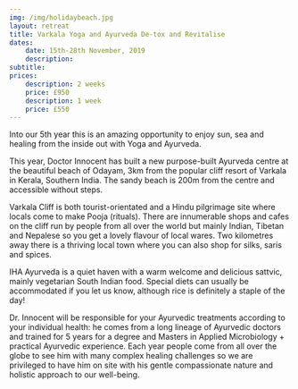 ```yaml
---
img: /img/holidaybeach.jpg
layout: retreat
title: Varkala Yoga and Ayurveda De-tox and Revitalise
dates:
    date: 15th-28th November, 2019
    description: 
subtitle: 
prices:
    description: 2 weeks
    price: £950
    description: 1 week
    price: £550
---
```


Into our 5th year this is an amazing opportunity to enjoy sun, sea and healing from the inside out with Yoga and Ayurveda.

This year, Doctor Innocent has built a new purpose-built Ayurveda centre at the beautiful beach of Odayam, 3km from the popular cliff resort of Varkala in Kerala, Southern India. The sandy beach is 200m from the centre and accessible without steps.

Varkala Cliff is both tourist-orientated and a Hindu pilgrimage site where locals come to make Pooja
(rituals). There are innumerable shops and cafes on the cliff run by people from all over the world
but mainly Indian, Tibetan and Nepalese so you get a lovely flavour of local wares. Two kilometres
away there is a thriving local town where you can also shop for silks, saris and spices.

IHA Ayurveda is a quiet haven with a warm welcome and delicious sattvic, mainly vegetarian South
Indian food. Special diets can usually be accommodated if you let us know, although rice is definitely
a staple of the day!

Dr. Innocent will be responsible for your Ayurvedic treatments according to your individual health:
he comes from a long lineage of Ayurvedic doctors and trained for 5 years for a degree and Masters
in Applied Microbiology + practical Ayurvedic experience. Each year people come from all over the
globe to see him with many complex healing challenges so we are privileged to have him on site with
his gentle compassionate nature and holistic approach to our well-being.


